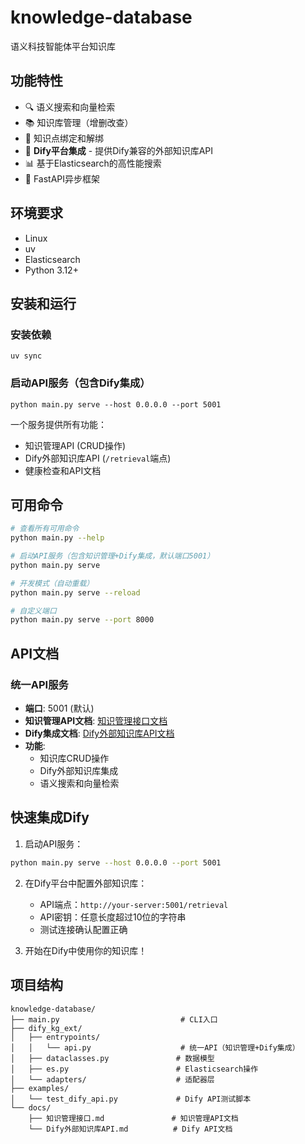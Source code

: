 # knowledge-database

语义科技智能体平台知识库

## 功能特性

- 🔍 语义搜索和向量检索
- 📚 知识库管理（增删改查）
- 🔗 知识点绑定和解绑
- 🤖 **Dify平台集成** - 提供Dify兼容的外部知识库API
- 📊 基于Elasticsearch的高性能搜索
- 🚀 FastAPI异步框架

## 环境要求
- Linux
- uv
- Elasticsearch
- Python 3.12+

## 安装和运行

### 安装依赖
```shell
uv sync
```

### 启动API服务（包含Dify集成）
```shell
python main.py serve --host 0.0.0.0 --port 5001
```

一个服务提供所有功能：
- 知识管理API (CRUD操作)
- Dify外部知识库API (`/retrieval`端点)
- 健康检查和API文档

## 可用命令

```bash
# 查看所有可用命令
python main.py --help

# 启动API服务（包含知识管理+Dify集成，默认端口5001）
python main.py serve

# 开发模式（自动重载）
python main.py serve --reload

# 自定义端口
python main.py serve --port 8000
```

## API文档

### 统一API服务
- **端口**: 5001 (默认)
- **知识管理API文档**: [知识管理接口文档](./docs/知识管理接口.md)
- **Dify集成文档**: [Dify外部知识库API文档](./docs/Dify外部知识库API.md)
- **功能**: 
  - 知识库CRUD操作
  - Dify外部知识库集成
  - 语义搜索和向量检索

## 快速集成Dify

1. 启动API服务：
```bash
python main.py serve --host 0.0.0.0 --port 5001
```

2. 在Dify平台中配置外部知识库：
   - API端点：`http://your-server:5001/retrieval`
   - API密钥：任意长度超过10位的字符串
   - 测试连接确认配置正确

3. 开始在Dify中使用你的知识库！

## 项目结构

```
knowledge-database/
├── main.py                           # CLI入口
├── dify_kg_ext/
│   ├── entrypoints/
│   │   └── api.py                    # 统一API（知识管理+Dify集成）
│   ├── dataclasses.py               # 数据模型
│   ├── es.py                        # Elasticsearch操作
│   └── adapters/                    # 适配器层
├── examples/
│   └── test_dify_api.py             # Dify API测试脚本
└── docs/
    ├── 知识管理接口.md               # 知识管理API文档
    └── Dify外部知识库API.md          # Dify API文档
```